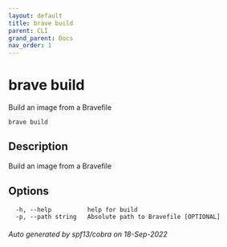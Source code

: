 ```yaml
---
layout: default
title: brave build
parent: CLI
grand_parent: Docs
nav_order: 1
---
```


# brave build

Build an image from a Bravefile

```
brave build
```

## Description

Build an image from a Bravefile

## Options

```
  -h, --help          help for build
  -p, --path string   Absolute path to Bravefile [OPTIONAL]
```

###### Auto generated by spf13/cobra on 18-Sep-2022
